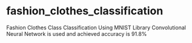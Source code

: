 # fashion_clothes_classification
Fashion Clothes Class Classification Using MNIST Library
Convolutional Neural Network is used and achieved accuracy is 91.8%
